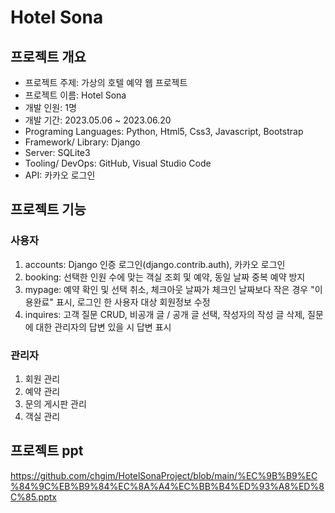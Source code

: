 # Hotel Sona

## 프로젝트 개요
- 프로젝트 주제: 가상의 호텔 예약 웹 프로젝트
- 프로젝트 이름: Hotel Sona
- 개발 인원: 1명
- 개발 기간: 2023.05.06 ~ 2023.06.20  
- Programing Languages: Python, Html5, Css3, Javascript, Bootstrap
- Framework/ Library: Django
- Server: SQLite3
- Tooling/ DevOps: GitHub, Visual Studio Code 
- API: 카카오 로그인 


## 프로젝트 기능
### 사용자
1.	accounts: Django 인증 로그인(django.contrib.auth), 카카오 로그인
2.	booking: 선택한 인원 수에 맞는 객실 조회 및 예약, 동일 날짜 중복 예약 방지
3.	mypage: 예약 확인 및 선택 취소, 체크아웃 날짜가 체크인 날짜보다 작은 경우 "이용완료" 표시, 로그인 한 사용자 대상 회원정보 수정
4.	inquires: 고객 질문 CRUD, 비공개 글 / 공개 글 선택, 작성자의 작성 글 삭제, 질문에 대한 관리자의 답변 있을 시 답변 표시

### 관리자
1.	회원 관리
2.	예약 관리
3.	문의 게시판 관리
4.	객실 관리


## 프로젝트 ppt
https://github.com/chgim/HotelSonaProject/blob/main/%EC%9B%B9%EC%84%9C%EB%B9%84%EC%8A%A4%EC%BB%B4%ED%93%A8%ED%8C%85.pptx

